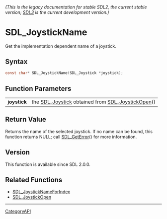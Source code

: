 ###### (This is the legacy documentation for stable SDL2, the current stable version; [SDL3](https://wiki.libsdl.org/SDL3/) is the current development version.)
# SDL_JoystickName

Get the implementation dependent name of a joystick.

## Syntax

```c
const char* SDL_JoystickName(SDL_Joystick *joystick);

```

## Function Parameters

|                  |                                                                                       |
| ---------------- | ------------------------------------------------------------------------------------- |
| **joystick**     | the [SDL_Joystick](SDL_Joystick.md) obtained from [SDL_JoystickOpen](SDL_JoystickOpen.md)() |

## Return Value

Returns the name of the selected joystick. If no name can be found, this
function returns NULL; call [SDL_GetError](SDL_GetError.md)() for more
information.

## Version

This function is available since SDL 2.0.0.

## Related Functions

* [SDL_JoystickNameForIndex](SDL_JoystickNameForIndex.md)
* [SDL_JoystickOpen](SDL_JoystickOpen.md)

----
[CategoryAPI](CategoryAPI.md)
